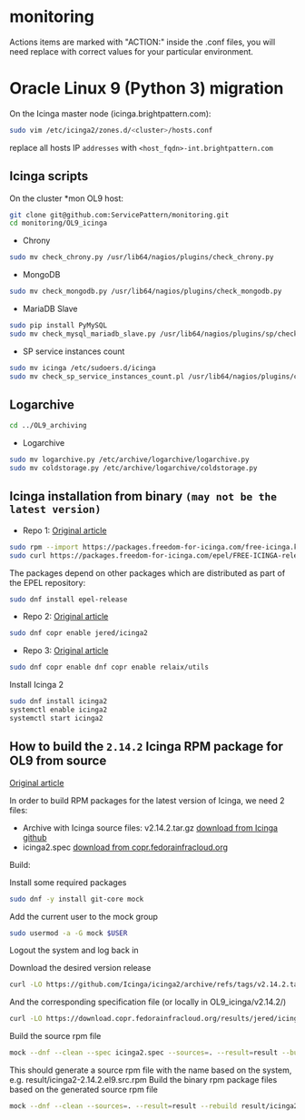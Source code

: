 # monitoring

Actions items are marked with "ACTION:" inside the .conf files, you will need replace with correct values for your particular environment.

# Oracle Linux 9 (Python 3) migration

On the Icinga master node (icinga.brightpattern.com):
```sh
sudo vim /etc/icinga2/zones.d/<cluster>/hosts.conf
```
replace all hosts IP `addresses` with `<host_fqdn>-int.brightpattern.com`

## Icinga scripts

On the cluster *mon OL9  host:
```sh
git clone git@github.com:ServicePattern/monitoring.git
cd monitoring/OL9_icinga
```

- Chrony
```sh
sudo mv check_chrony.py /usr/lib64/nagios/plugins/check_chrony.py
```
- MongoDB
```sh
sudo mv check_mongodb.py /usr/lib64/nagios/plugins/check_mongodb.py
```
- MariaDB Slave
```sh
sudo pip install PyMySQL
sudo mv check_mysql_mariadb_slave.py /usr/lib64/nagios/plugins/sp/check_mysql_mariadb_slave.py
```
- SP service instances count
```sh
sudo mv icinga /etc/sudoers.d/icinga
sudo mv check_sp_service_instances_count.pl /usr/lib64/nagios/plugins/check_sp_service_instances_count.pl
```

## Logarchive
```sh
cd ../OL9_archiving
```

- Logarchive
```sh
sudo mv logarchive.py /etc/archive/logarchive/logarchive.py
sudo mv coldstorage.py /etc/archive/logarchive/coldstorage.py
```

## Icinga installation from binary `(may not be the latest version)`
- Repo 1: [Original article](https://freedom-for-icinga.com/#install)

```sh
sudo rpm --import https://packages.freedom-for-icinga.com/free-icinga.key
sudo curl https://packages.freedom-for-icinga.com/epel/FREE-ICINGA-release.repo -o /etc/yum.repos.d/FREE-ICINGA-release.repo
```
The packages depend on other packages which are distributed as part of the EPEL repository:
```sh
sudo dnf install epel-release
```
- Repo 2: [Original article](https://copr.fedorainfracloud.org/coprs/jered/icinga2/)
```sh
sudo dnf copr enable jered/icinga2
```
- Repo 3: [Original article](https://copr.fedorainfracloud.org/coprs/relaix/utils/)
```sh
sudo dnf copr enable dnf copr enable relaix/utils
```

Install Icinga 2

```sh
sudo dnf install icinga2
systemctl enable icinga2
systemctl start icinga2
```

## How to build the `2.14.2` Icinga RPM package for OL9 from source

[Original article](https://freedom-for-icinga.com/#build)

In order to build RPM packages for the latest version of Icinga, we need 2 files:

- Archive with Icinga source files: v2.14.2.tar.gz [download from Icinga github](https://github.com/Icinga/icinga2/archive/refs/tags/v2.14.2.tar.gz)
- icinga2.spec [download from copr.fedorainfracloud.org](https://download.copr.fedorainfracloud.org/results/jered/icinga2/epel-9-x86_64/07227811-icinga2/icinga2.spec)

Build:

Install some required packages
```sh
sudo dnf -y install git-core mock
```
Add the current user to the mock group
```sh
sudo usermod -a -G mock $USER
```
Logout the system and log back in

Download the desired version release
```sh
curl -LO https://github.com/Icinga/icinga2/archive/refs/tags/v2.14.2.tar.gz
```
And the corresponding specification file (or locally in OL9_icinga/v2.14.2/)
```sh
curl -LO https://download.copr.fedorainfracloud.org/results/jered/icinga2/epel-9-x86_64/07227811-icinga2/icinga2.spec
```
Build the source rpm file
```sh
mock --dnf --clean --spec icinga2.spec --sources=. --result=result --build
```
This should generate a source rpm file with the name based on the system, e.g. result/icinga2-2.14.2.el9.src.rpm
Build the binary rpm package files based on the generated source rpm file
```sh
mock --dnf --clean --sources=. --result=result --rebuild result/icinga2-2.14.2.el9.src.rpm
```

